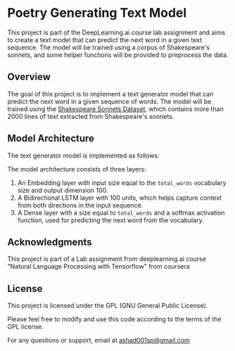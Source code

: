 # Poetry Generating Text Model

This project is part of the DeepLearning.ai course lab assignment and aims to create a text model that can predict the next word in a given text sequence. The model will be trained using a corpus of Shakespeare's sonnets, and some helper functions will be provided to preprocess the data.

## Overview

The goal of this project is to implement a text generator model that can predict the next word in a given sequence of words. The model will be trained using the [Shakespeare Sonnets Dataset](https://www.opensourceshakespeare.org/views/sonnets/sonnet_view.php?range=viewrange&sonnetrange1=1&sonnetrange2=154), which contains more than 2000 lines of text extracted from Shakespeare's sonnets.

## Model Architecture

The text generator model is implemented as follows:



The model architecture consists of three layers:
1. An Embedding layer with input size equal to the `total_words` vocabulary size and output dimension 100.
2. A Bidirectional LSTM layer with 100 units, which helps capture context from both directions in the input sequence.
3. A Dense layer with a size equal to `total_words` and a softmax activation function, used for predicting the next word from the vocabulary.


## Acknowledgments

This project is part of a Lab assignment from deeplearning.ai course "Natural Language Processing with Tensorflow" from coursera 


## License

This project is licensed under the GPL (GNU General Public License).

Please feel free to modify and use this code according to the terms of the GPL license.

For any questions or support, email at [ashad001sp@gmail.com](ashad001sp@gmail.com)


